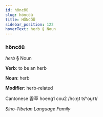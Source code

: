 ```yaml
---
id: höncöü
slug: höncöü
title: HÖNCÖÜ
sidebar_position: 122
hoverText: herb § Noun
---
```


### höncöü

*herb* **§** Noun

**Verb**: to be an herb

**Noun**: herb

**Modifier**: herb-related

Cantonese 香草 hoeng1 cou2 /hɔːŋ˥ tsʰou̯˧˥/

*Sino-Tibetan Language Family*